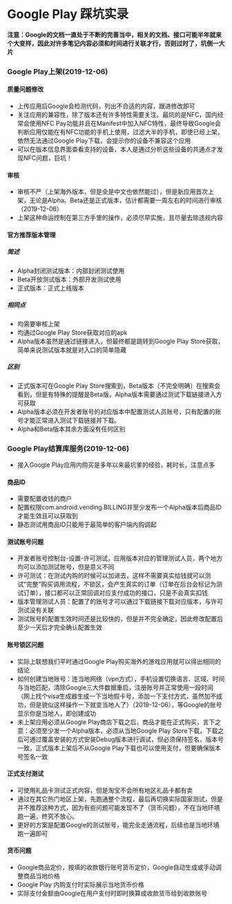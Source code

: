 # Google Play 踩坑实录

**注意：Google的文档一直处于不断的完善当中，相关的文档、接口可能半年就来个大变样，因此对许多笔记内容必须和时间进行关联才行，否则过时了，坑倒一大片**

### Google Play上架(2019-12-06)

#### 质量问题修改

* 上传应用后Google会检测代码，列出不合适的内容，跟进修改即可
* 关注应用的兼容性，除了版本还有许多特性需要关注。最坑的是NFC，国内经常会使用NFC Pay功能并且在Manifest中加入NFC特性，最终导致Google会判断应用仅能在有NFC功能的手机上使用，过滤大半的手机，即使已经上架，依然无法通过Google Play下载，会提示你的设备不兼容这个应用
* 可以在版本信息界面查看支持的设备，本人是通过分析这些设备的共通点才发现NFC问题，巨坑！

#### 审核

* 审核不严（上架海外版本，但是全是中文也依然能过），但是新应用首次上架，无论是Alpha、Beta还是正式版本，估计都需要一周左右的时间进行审核（2019-12-06）
* 上架这种命运控制在第三方手里的操作，必须尽早实施，且尽量去除违规内容

#### 官方推荐版本管理

##### 简述

* Alpha封闭测试版本：内部封闭测试使用
* Beta开放测试版本：外部开发测试使用
* 正式版本：正式上线版本

##### 相同点

* 均需要审核上架
* 均通过Google Play Store获取对应的apk
* Alpha版本虽然是通过链接进入，但最终都是跳转到Google Play Store获取，简单来说测试版本就是对入口的简单隐藏

##### 区别

* 正式版本可在Google Play Store搜索到，Beta版本（不完全明确）在搜索会看到，但是有特殊的提醒是Beta版，Alpha版本需要通过测试下载链接进入方可获取
* Alpha版本必须在开发者账号的对应版本中配置测试人员账号，只有配置的账号才能正常进入测试下载链接并下载。
* Alpha和Beta版本其余方面没有任何区别

### Google Play结算库服务(2019-12-06)

* 接入Google Play应用内购买是多年以来最坑爹的经验，耗时长，注意点多

#### 商品ID

* 需要配置收钱的商户
* 配置权限com.android.vending.BILLING并至少发布一个Alpha版本后商品ID才能生效且可以获取到
* 静态测试用商品ID只能用于最简单的客户端内购调起

#### 测试账号问题

* 开发者账号控制台-设置-许可测试，应用版本对应的管理测试人员，两个地方均可以添加测试账号，但是意义不同
* 许可测试：在测试内购的时候可以加进去，这样不需要真实给钱就可以测试“完整”购买调用流程，不锁区，会产生真实的订单（订单在后台会标记为测试订单），接口都可以正常回调对应支付成功的接口，只是不会真实扣钱
* 版本管理测试人员：配置了的账号才可以通过下载链接下载对应版本，与许可测试没有关联
* 测试账号的配置生效时间还是比较快的，但是并不完全确定，因此修改配置后至少一天后才完全确认配置生效

#### 账号锁区问题

* 实际上联想我们平时通过Google Play购买海外的游戏应用就可以得出相同的结论
* 如何创建当地账号：连当地网络（vpn方式），手机设置切换语言、区域、时间与当地匹配，清除Google三大件数据重启，注册账号并正常使用一段时间（网上找个visa生成器生成一下当地假卡号，添加一下支付方式，虽然加不成功，但是貌似这样操作一下就变当地人了）（2019-12-06），等Google的账号显示你是当地人，即创建成功
* 未上架应用必须从Google Play商店下载之后，商品才能在正式购买，言下之意：必须至少发一个Alpha版本，必须从当地Google Play Store下载，下载之后可通过覆盖安装的方式安装Debug版本进行调试，但必须保持签名、版本号一致，正式版本上架后不从Google Play下载也可以使用支付，但要确保版本号签名一致

#### 正式支付测试

* 可使用礼品卡测试正式内容，但是淘宝不会所有地区礼品卡都有卖
* 通过在其它热门地区上架，先跑通整个流程，最后再切换实际国家测试，但是并不推荐这种方式，因为有些问题可能发现不了（货币问题），不在当地环境跑一遍，终究不放心。
* 更好的方案是配置Google的测试账号，能完全走通流程，后续也是当地环境跑一遍即可

#### 货币问题

* Google商品定价，按填的收款银行账号货币定价，Google自动生成或手动调整商品当地价格
* Google Play 内购支付时实际展示当地货币价格
* 实际支付金额由Google在用户支付时即时换算成收款货币给到收款账号